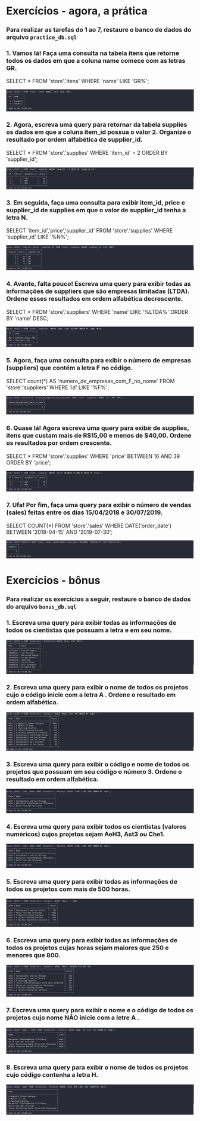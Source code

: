 # Exercícios - agora, a prática

### Para realizar as tarefas do 1 ao 7, restaure o banco de dados do arquivo `practice_db.sql`

### 1. Vamos lá! Faça uma consulta na tabela itens que retorne todos os dados em que a coluna name comece com as letras GR.
SELECT * FROM 'store'.'itens' WHERE 'name' LIKE 'GR%';
<div align="center">
    <img src="Screenshot from 2024-09-13 14-34-36.png" alt="Exercício 1">
</div>

### 2. Agora, escreva uma query para retornar da tabela supplies os dados em que a coluna item_id possua o valor 2. Organize o resultado por ordem alfabética de supplier_id.
SELECT * FROM 'store'.'supplies' WHERE 'item_id' = 2 ORDER BY 'supplier_id';
<div align="center">
    <img src="Screenshot from 2024-09-13 14-34-41.png" alt="Exercício 2">
</div>

### 3. Em seguida, faça uma consulta para exibir item_id, price e supplier_id de supplies em que o valor de supplier_id tenha a letra N.
SELECT 'item_id','price','supplier_id' FROM 'store'.'supplies' WHERE 'supplier_id' LIKE '%N%';
<div align="center">
    <img src="Screenshot from 2024-09-13 14-34-49.png" alt="Exercício 3">
</div>

### 4. Avante, falta pouco! Escreva uma query para exibir todas as informações de suppliers que são empresas limitadas (LTDA). Ordene esses resultados em ordem alfabética decrescente.
SELECT * FROM 'store'.'suppliers' WHERE 'name' LIKE '%LTDA%' ORDER BY 'name' DESC;
<div align="center">
    <img src="Screenshot from 2024-09-13 14-35-13.png" alt="Exercício 4">
</div>

### 5. Agora, faça uma consulta para exibir o número de empresas (suppliers) que contém a letra F no código.
SELECT count(*) AS 'numero_de_empresas_com_F_no_nome' FROM 'store'.'suppliers' WHERE 'id' LIKE '%F%';
<div align="center">
    <img src="Screenshot from 2024-09-13 14-35-21.png" alt="Exercício 5">
</div>

### 6. Quase lá! Agora escreva uma query para exibir de supplies, itens que custam mais de R$15,00 e menos de $40,00. Ordene os resultados por ordem crescente.
SELECT * FROM 'store'.'supplies' WHERE 'price' BETWEEN 16 AND 39 ORDER BY 'price';
<div align="center">
    <img src="Screenshot from 2024-09-13 14-35-27.png" alt="Exercício 6">
</div>

### 7. Ufa! Por fim, faça uma query para exibir o número de vendas (sales) feitas entre os dias 15/04/2018 e 30/07/2019.
SELECT COUNT(*) FROM 'store'.'sales' WHERE DATE('order_date') BETWEEN '2018-04-15' AND '2019-07-30';
<div align="center">
    <img src="Screenshot from 2024-09-13 14-35-38.png" alt="Exercício 7">
</div>


# Exercícios - bônus
### Para realizar os exercícios a seguir, restaure o banco de dados do arquivo `bonus_db.sql`


### 1. Escreva uma query para exibir todas as informações de todos os cientistas que possuam a letra e em seu nome.
![Exercício 1](<Screenshot from 2024-09-13 15-01-12.png>) 
### 2. Escreva uma query para exibir o nome de todos os projetos cujo o código inicie com a letra A . Ordene o resultado em ordem alfabética.
![Exercício 2](<Screenshot from 2024-09-13 15-01-20.png>) 
### 3. Escreva uma query para exibir o código e nome de todos os projetos que possuam em seu código o número 3. Ordene o resultado em ordem alfabética.
![Exercício 3](<Screenshot from 2024-09-13 15-01-30.png>) 
### 4. Escreva uma query para exibir todos os cientistas (valores numéricos) cujos projetos sejam AeH3, Ast3 ou Che1.
![Exercício 4](<Screenshot from 2024-09-13 15-01-38.png>) 
### 5. Escreva uma query para exibir todas as informações de todos os projetos com mais de 500 horas.
![Exercício 5](<Screenshot from 2024-09-13 15-01-45.png>) 
### 6. Escreva uma query para exibir todas as informações de todos os projetos cujas horas sejam maiores que 250 e menores que 800.
![Exercício 6](<Screenshot from 2024-09-13 15-01-55.png>) 
### 7. Escreva uma query para exibir o nome e o código de todos os projetos cujo nome NÃO inicie com a letre A .
![Exercício 7](<Screenshot from 2024-09-13 15-02-02.png>) 
### 8. Escreva uma query para exibir o nome de todos os projetos cujo código contenha a letra H.
![Exercício 8](<Screenshot from 2024-09-13 15-02-09.png>)
